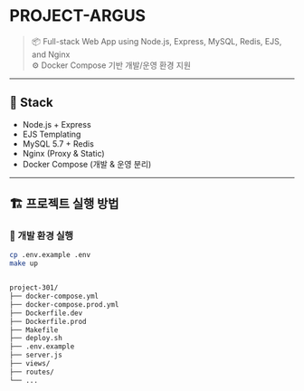 # PROJECT-ARGUS

> 📦 Full-stack Web App using Node.js, Express, MySQL, Redis, EJS, and Nginx  
> ⚙️ Docker Compose 기반 개발/운영 환경 지원

---

## 🧱 Stack

- Node.js + Express
- EJS Templating
- MySQL 5.7 + Redis
- Nginx (Proxy & Static)
- Docker Compose (개발 & 운영 분리)

---

## 🏗️ 프로젝트 실행 방법

### 🔧 개발 환경 실행

```bash
cp .env.example .env
make up


project-301/
├── docker-compose.yml
├── docker-compose.prod.yml
├── Dockerfile.dev
├── Dockerfile.prod
├── Makefile
├── deploy.sh
├── .env.example
├── server.js
├── views/
├── routes/
└── ...
